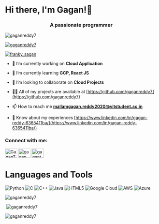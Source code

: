# Hi there, I'm Gagan!👋
<h3 align="center">A passionate programmer</h3>

<p align="left"> <img src="https://komarev.com/ghpvc/?username=gaganreddy7&label=Profile%20views&color=0e75b6&style=flat" alt="gaganreddy7" /> </p>

<p align="left"> <a href="https://github.com/ryo-ma/github-profile-trophy"><img src="https://github-profile-trophy.vercel.app/?username=gaganreddy7" alt="gaganreddy7" /></a> </p>

<p align="left"> <a href="https://twitter.com/GaganThoughts" target="blank"><img src="https://img.shields.io/twitter/follow/GaganThoughts?logo=twitter&style=for-the-badge" alt="franky_sagan" /></a> </p>


- 🔭 I’m currently working on **Cloud Application**

- 🌱 I’m currently learning **GCP, React JS**

- 👯 I’m looking to collaborate on **Cloud Projects**

- 👨‍💻 All of my projects are available at [https://github.com/gaganreddy7](https://github.com/gaganreddy7)

- 📫 How to reach me **mallamgagan.reddy2020@vitstudent.ac.in**

- 📄 Know about my experiences [https://www.linkedin.com/in/gagan-reddy-6365411ba/](https://www.linkedin.com/in/gagan-reddy-6365411ba/)


<h3 align="left">Connect with me:</h3>
<p align="left">
<a href="https://twitter.com/GaganThoughts" target="blank"><img align="center" src="https://raw.githubusercontent.com/rahuldkjain/github-profile-readme-generator/master/src/images/icons/Social/twitter.svg" alt="GaganThoughts" height="30" width="40" /></a>
<a href="https://www.linkedin.com/in/gagan-reddy-6365411ba/" target="blank"><img align="center" src="https://raw.githubusercontent.com/rahuldkjain/github-profile-readme-generator/master/src/images/icons/Social/linked-in-alt.svg" alt="gagan reddy" height="30" width="40" /></a>
<a href="https://www.instagram.com/gaganthoughts/" target="blank"><img align="center" src="https://raw.githubusercontent.com/rahuldkjain/github-profile-readme-generator/master/src/images/icons/Social/instagram.svg" alt="gaganthoughts" height="30" width="40" /></a>
  
# Languages and Tools
![Python](https://img.shields.io/badge/python-3670A0?style=for-the-badge&logo=python&logoColor=ffdd54)
![C](https://img.shields.io/badge/c-%2300599C.svg?style=for-the-badge&logo=c&logoColor=white)
![C++](https://img.shields.io/badge/c++-%2300599C.svg?style=for-the-badge&logo=c%2B%2B&logoColor=white)
![Java](https://img.shields.io/badge/java-%23ED8B00.svg?style=for-the-badge&logo=java&logoColor=white)
![HTML5](https://img.shields.io/badge/html5-%23E34F26.svg?style=for-the-badge&logo=html5&logoColor=white)
![Google Cloud](https://img.shields.io/badge/GoogleCloud-%234285F4.svg?style=for-the-badge&logo=google-cloud&logoColor=white)
![AWS](https://img.shields.io/badge/AWS-%23FF9900.svg?style=for-the-badge&logo=amazon-aws&logoColor=white)
![Azure](https://img.shields.io/badge/azure-%230072C6.svg?style=for-the-badge&logo=microsoftazure&logoColor=white)


<p><img align="centre" src="https://github-readme-stats.vercel.app/api/top-langs?username=gaganreddy7&show_icons=true&locale=en&layout=compact" 
alt="gaganreddy7" /></p>

<p>&nbsp;<img align="centre" src="https://github-readme-stats.vercel.app/api?username=gaganreddy7&show_icons=true&locale=en" alt="gaganreddy7" /></p>

<p><img align="centre" src="https://github-readme-streak-stats.herokuapp.com/?user=gaganreddy7&" alt="gaganreddy7" /></p>
